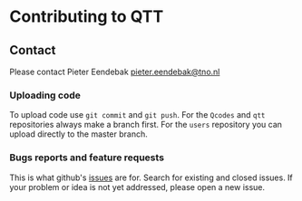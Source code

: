 # Contributing to QTT

## Contact

Please contact Pieter Eendebak pieter.eendebak@tno.nl

### Uploading code

To upload code use `git commit` and `git push`. For the `Qcodes` and `qtt` repositories always make a branch first. For the `users` repository you can upload directly to the master branch.

### Bugs reports and feature requests

This is what github's [issues](https://github.com/VandersypenQutech/qtt/issues) are for. Search for existing and closed issues. If your problem or idea is not yet addressed, please open a new issue.


